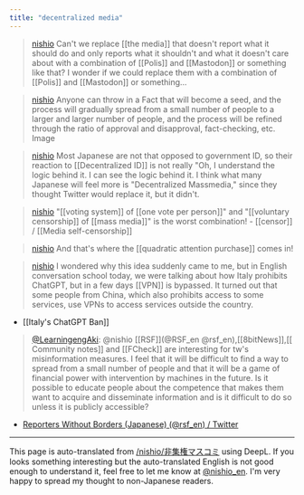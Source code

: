 ```yaml
---
title: "decentralized media"
---
```


> [nishio](https://twitter.com/nishio/status/1651558801164894208) Can't we replace [[the media]] that doesn't report what it should do and only reports what it shouldn't and what it doesn't care about with a combination of [[Polis]] and [[Mastodon]] or something like that? I wonder if we could replace them with a combination of [[Polis]] and [[Mastodon]] or something...

> [nishio](https://twitter.com/nishio/status/1651560905069715457) Anyone can throw in a Fact that will become a seed, and the process will gradually spread from a small number of people to a larger and larger number of people, and the process will be refined through the ratio of approval and disapproval, fact-checking, etc. Image

> [nishio](https://twitter.com/nishio/status/1651564642089721856) Most Japanese are not that opposed to government ID, so their reaction to [[Decentralized ID]] is not really "Oh, I understand the logic behind it. I can see the logic behind it. I think what many Japanese will feel more is "Decentralized Massmedia," since they thought Twitter would replace it, but it didn't.

> [nishio](https://twitter.com/nishio/status/1651564948487798784) "[[voting system]] of [[one vote per person]]" and "[[voluntary censorship]] of [[mass media]]" is the worst combination!
    - [[censor]]  /  [[Media self-censorship]]

> [nishio](https://twitter.com/nishio/status/1651566034963566592) And that's where the [[quadratic attention purchase]] comes in!

> [nishio](https://twitter.com/nishio/status/1651566764399165451) I wondered why this idea suddenly came to me, but in English conversation school today, we were talking about how Italy prohibits ChatGPT, but in a few days [[VPN]] is bypassed. It turned out that some people from China, which also prohibits access to some services, use VPNs to access services outside the country.
- [[Italy's ChatGPT Ban]]

> [@LearningengAki](https://twitter.com/LearningengAki/status/1651601873751920640?s=20): @nishio [[RSF]](@RSF_en @rsf_en),[[8bitNews]],[[ Community notes]] and [[FCheck]] are interesting for tw's misinformation measures.
> I feel that it will be difficult to find a way to spread from a small number of people and that it will be a game of financial power with intervention by machines in the future. Is it possible to educate people about the competence that makes them want to acquire and disseminate information and is it difficult to do so unless it is publicly accessible?
- [Reporters Without Borders (Japanese) (@rsf_en) / Twitter](https://twitter.com/rsf_ja)


---
This page is auto-translated from [/nishio/非集権マスコミ](https://scrapbox.io/nishio/非集権マスコミ) using DeepL. If you looks something interesting but the auto-translated English is not good enough to understand it, feel free to let me know at [@nishio_en](https://twitter.com/nishio_en). I'm very happy to spread my thought to non-Japanese readers.